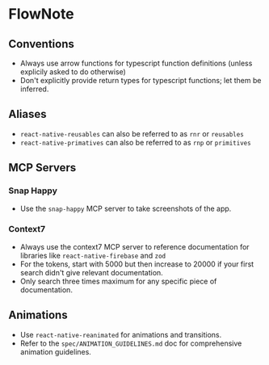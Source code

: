 # FlowNote

## Conventions

- Always use arrow functions for typescript function definitions (unless explicily asked to do otherwise)
- Don't explicitly provide return types for typescript functions; let them be inferred.

## Aliases

- `react-native-reusables` can also be referred to as `rnr` or `reusables`
- `react-native-primatives` can also be referred to as `rnp` or `primitives`

## MCP Servers

### Snap Happy

- Use the `snap-happy` MCP server to take screenshots of the app.

### Context7

- Always use the context7 MCP server to reference documentation for libraries like `react-native-firebase` and `zod`
- For the tokens, start with 5000 but then increase to 20000 if your first search didn't give relevant documentation.
- Only search three times maximum for any specific piece of documentation.

## Animations

- Use `react-native-reanimated` for animations and transitions.
- Refer to the `spec/ANIMATION_GUIDELINES.md` doc for comprehensive animation guidelines.
